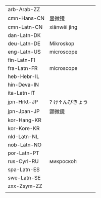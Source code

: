 | | | |
|-|-|-|
| arb-Arab-ZZ |  |  |
| cmn-Hans-CN | 显微镜 |  |
| cmn-Latn-CN | xiǎnwēi jìng |  |
| dan-Latn-DK |  |  |
| deu-Latn-DE | Mikroskop |  |
| eng-Latn-US | microscope |  |
| fin-Latn-FI |  |  |
| fra-Latn-FR | microscope |  |
| heb-Hebr-IL |  |  |
| hin-Deva-IN |  |  |
| ita-Latn-IT |  |  |
| jpn-Hrkt-JP | ? け↑んびきょう |  |
| jpn-Jpan-JP | 顕微鏡 |  |
| kor-Hang-KR |  |  |
| kor-Kore-KR |  |  |
| nld-Latn-NL |  |  |
| nob-Latn-NO |  |  |
| por-Latn-PT |  |  |
| rus-Cyrl-RU | микроско́п |  |
| spa-Latn-ES |  |  |
| swe-Latn-SE |  |  |
| zxx-Zsym-ZZ |  |  |
|  |  |  |
